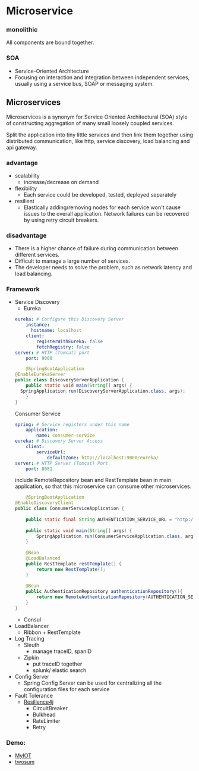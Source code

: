# Microservice

### monolithic
All components are bound together.

### SOA
- Service-Oriented Architecture
- Focusing on interaction and integration between independent services, usually using a service bus, SOAP or messaging system.

## Microservices
Microservices is a synonym for Service Oriented Architectural (SOA) style of constructing aggregation of many small loosely coupled services.

Split the application into tiny little services and then link them together using distributed communication, like http, service discovery, load balancing and api gateway.

### advantage
- scalability
    - increase/decrease on demand
- flexibility
    - Each service could be developed, tested, deployed separately
- resilient
    - Elastically adding/removing nodes for each service won't cause issues to the overall application. Network failures can be recovered by using retry circuit breakers.

### disadvantage
- There is a higher chance of failure during communication between different services.
- Difficult to manage a large number of services.
- The developer needs to solve the problem, such as network latency and load balancing.

### Framework
- Service Discovery
    - Eureka
    ```yml
    eureka: # Configure this Discovery Server
        instance:
          hostname: localhost
        client: 
            registerWithEureka: false
            fetchRegistry: false
    server: # HTTP (Tomcat) port
        port: 9000     
    ```
    ```java
        @SpringBootApplication
    @EnableEurekaServer
    public class DiscoveryServerApplication {
        public static void main(String[] args) {
      SpringApplication.run(DiscoveryServerApplication.class, args);
        }
    }
    ```
    Consumer Service
    ```yml
    spring: # Service registers under this name
        application:
            name: consumer-service
    eureka: # Discovery Server Access
        client:
            serviceUrl:
                defaultZone: http://localhost:9000/eureka/
    server: # HTTP Server (Tomcat) Port
        port: 8081

    ```
    include RemoteRepository bean and RestTemplate bean in main application, so that this microservice can consume other microservices.
    ```java
        @SpringBootApplication
    @EnableDiscoveryClient
    public class ConsumerServiceApplication {
     
        public static final String AUTHENTICATION_SERVICE_URL = "http://AUTHENTICATION-SERVICE";
     
        public static void main(String[] args) {
            SpringApplication.run(ConsumerServiceApplication.class, args);
        }
     
        @Bean
        @LoadBalanced
        public RestTemplate restTemplate() {
            return new RestTemplate();
        }
     
        @Bean
        public AuthenticationRepository authenticationRepository(){
            return new RemoteAuthenticationRepository(AUTHENTICATION_SERVICE_URL);
        }
    }
    ```
    - Consul
- LoadBalancer
    - Ribbon + RestTemplate
- Log Tracing
    - Sleuth
        - manage traceID, spanID
    - Zipkin
        - put traceID together
        - splunk/ elastic search
- Config Server
    - Spring Config Server can be used for centralizing all the configuration files for each service
- Fault Tolerance
    - [Resilience4j](https://resilience4j.readme.io/docs/)
        - CircuitBreaker
        - Bulkhead
        - RateLimiter
        - Retry

### Demo: 
- [MyIOT](https://github.com/AntraJava/MyIOT)
- [twosum](https://github.com/AntraJava/twosum)
